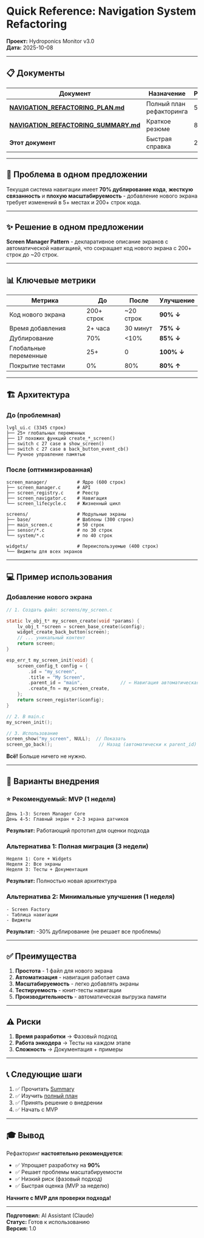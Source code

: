 # Quick Reference: Navigation System Refactoring

**Проект:** Hydroponics Monitor v3.0  
**Дата:** 2025-10-08

---

## 📋 Документы

| Документ | Назначение | Размер |
|----------|-----------|--------|
| **[NAVIGATION_REFACTORING_PLAN.md](NAVIGATION_REFACTORING_PLAN.md)** | Полный план рефакторинга | 52 стр. |
| **[NAVIGATION_REFACTORING_SUMMARY.md](NAVIGATION_REFACTORING_SUMMARY.md)** | Краткое резюме | 8 стр. |
| **Этот документ** | Быстрая справка | 2 стр. |

---

## 🎯 Проблема в одном предложении

Текущая система навигации имеет **70% дублирование кода**, **жесткую связанность** и **плохую масштабируемость** - добавление нового экрана требует изменений в 5+ местах и 200+ строк кода.

---

## ✨ Решение в одном предложении

**Screen Manager Pattern** - декларативное описание экранов с автоматической навигацией, что сокращает код нового экрана с 200+ строк до ~20 строк.

---

## 📊 Ключевые метрики

| Метрика | До | После | Улучшение |
|---------|-----|-------|-----------|
| Код нового экрана | 200+ строк | ~20 строк | **90% ↓** |
| Время добавления | 2+ часа | 30 минут | **75% ↓** |
| Дублирование | 70% | <10% | **85% ↓** |
| Глобальные переменные | 25+ | 0 | **100% ↓** |
| Покрытие тестами | 0% | 80% | **80% ↑** |

---

## 🏗️ Архитектура

### До (проблемная)
```
lvgl_ui.c (3345 строк)
├── 25+ глобальных переменных
├── 17 похожих функций create_*_screen()
├── switch с 27 case в show_screen()
├── switch с 27 case в back_button_event_cb()
└── Ручное управление памятью
```

### После (оптимизированная)
```
screen_manager/           # Ядро (600 строк)
├── screen_manager.c      # API
├── screen_registry.c     # Реестр
├── screen_navigator.c    # Навигация
└── screen_lifecycle.c    # Жизненный цикл

screens/                  # Модульные экраны
├── base/                 # Шаблоны (300 строк)
├── main_screen.c         # 50 строк
├── sensor/*.c            # по 30 строк
└── system/*.c            # по 40 строк

widgets/                  # Переиспользуемые (400 строк)
└── Виджеты для всех экранов
```

---

## 💻 Пример использования

### Добавление нового экрана

```c
// 1. Создать файл: screens/my_screen.c

static lv_obj_t* my_screen_create(void *params) {
    lv_obj_t *screen = screen_base_create(&config);
    widget_create_back_button(screen);
    // ... уникальный контент
    return screen;
}

esp_err_t my_screen_init(void) {
    screen_config_t config = {
        .id = "my_screen",
        .title = "My Screen",
        .parent_id = "main",              // ← Навигация автоматическая!
        .create_fn = my_screen_create,
    };
    return screen_register(&config);
}

// 2. В main.c
my_screen_init();

// 3. Использование
screen_show("my_screen", NULL);  // Показать
screen_go_back();                 // Назад (автоматически к parent_id)
```

**Всё!** Больше ничего не нужно.

---

## 🚀 Варианты внедрения

### ⭐ Рекомендуемый: MVP (1 неделя)

```
День 1-3: Screen Manager Core
День 4-5: Главный экран + 2-3 экрана датчиков
```

**Результат:** Работающий прототип для оценки подхода

### Альтернатива 1: Полная миграция (3 недели)

```
Неделя 1: Core + Widgets
Неделя 2: Все экраны
Неделя 3: Тесты + Документация
```

**Результат:** Полностью новая архитектура

### Альтернатива 2: Минимальные улучшения (1 неделя)

```
- Screen Factory
- Таблица навигации
- Виджеты
```

**Результат:** -30% дублирование (не решает все проблемы)

---

## ✅ Преимущества

1. **Простота** - 1 файл для нового экрана
2. **Автоматизация** - навигация работает сама
3. **Масштабируемость** - легко добавлять экраны
4. **Тестируемость** - юнит-тесты навигации
5. **Производительность** - автоматическая выгрузка памяти

---

## ⚠️ Риски

1. **Время разработки** → Фазовый подход
2. **Работа энкодера** → Тесты на каждом этапе
3. **Сложность** → Документация + примеры

---

## 📞 Следующие шаги

1. ✅ Прочитать [Summary](NAVIGATION_REFACTORING_SUMMARY.md)
2. ✅ Изучить [полный план](NAVIGATION_REFACTORING_PLAN.md)
3. ✅ Принять решение о внедрении
4. ✅ Начать с MVP

---

## 🎓 Вывод

Рефакторинг **настоятельно рекомендуется**:

- ✅ Упрощает разработку на **90%**
- ✅ Решает проблемы масштабируемости
- ✅ Низкий риск (фазовый подход)
- ✅ Быстрая оценка (MVP за неделю)

**Начните с MVP для проверки подхода!**

---

**Подготовил:** AI Assistant (Claude)  
**Статус:** Готов к использованию  
**Версия:** 1.0

